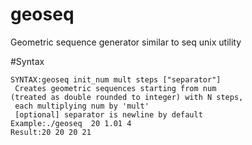 # geoseq
Geometric sequence generator
similar to seq unix utility 

#Syntax
```
SYNTAX:geoseq init_num mult steps ["separator"]
 Creates geometric sequences starting from num
(treated as double rounded to integer) with N steps,
 each multiplying num by 'mult'
 [optional] separator is newline by default 
Example:./geoseq  20 1.01 4 
Result:20 20 20 21


```
